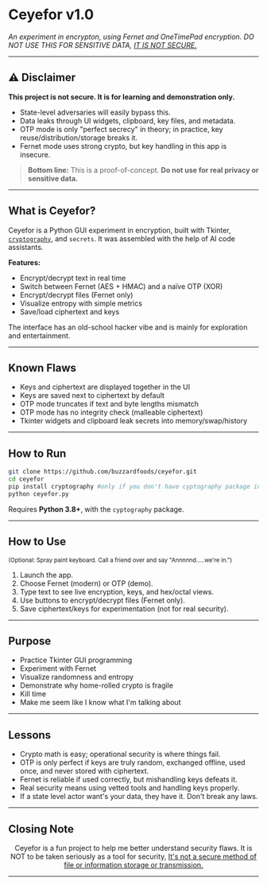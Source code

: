 # Ceyefor v1.0

*An experiment in encrypton, using Fernet and OneTimePad encryption. DO NOT USE THIS FOR SENSITIVE DATA, <u>IT IS NOT SECURE.</u>*

---

## ⚠️ Disclaimer

**This project is not secure. It is for learning and demonstration only.**

- State-level adversaries will easily bypass this.
- Data leaks through UI widgets, clipboard, key files, and metadata.
- OTP mode is only "perfect secrecy" in theory; in practice, key reuse/distribution/storage breaks it.
- Fernet mode uses strong crypto, but key handling in this app is insecure.

> **Bottom line:** This is a proof-of-concept. **Do not use for real privacy or sensitive data.**

---

## What is Ceyefor?

Ceyefor is a Python GUI experiment in encryption, built with Tkinter, [`cryptography`](https://cryptography.io/), and `secrets`. It was assembled with the help of AI code assistants.

**Features:**
- Encrypt/decrypt text in real time
- Switch between Fernet (AES + HMAC) and a naïve OTP (XOR)
- Encrypt/decrypt files (Fernet only)
- Visualize entropy with simple metrics
- Save/load ciphertext and keys

The interface has an old-school hacker vibe and is mainly for exploration and entertainment.

---

## Known Flaws

- Keys and ciphertext are displayed together in the UI
- Keys are saved next to ciphertext by default
- OTP mode truncates if text and byte lengths mismatch
- OTP mode has no integrity check (malleable ciphertext)
- Tkinter widgets and clipboard leak secrets into memory/swap/history

---

## How to Run

```bash
git clone https://github.com/buzzardfoods/ceyefor.git
cd ceyefor
pip install cryptography #only if you don't have cyptography package installed
python ceyefor.py
```

Requires **Python 3.8+**, with the ``cyptography`` package.

---

## How to Use 
<sub>   (Optional: Spray paint keyboard. Call a friend over and say "Annnnnd.....we're in.")</sub>
1. Launch the app.
2. Choose Fernet (modern) or OTP (demo).
3. Type text to see live encryption, keys, and hex/octal views.
4. Use buttons to encrypt/decrypt files (Fernet only).
5. Save ciphertext/keys for experimentation (not for real security).

---

## Purpose

- Practice Tkinter GUI programming
- Experiment with Fernet
- Visualize randomness and entropy
- Demonstrate why home-rolled crypto is fragile
- Kill time
- Make me seem like I know what I'm talking about

---

## Lessons

- Crypto math is easy; operational security is where things fail.
- OTP is only perfect if keys are truly random, exchanged offline, used once, and never stored with ciphertext.
- Fernet is reliable if used correctly, but mishandling keys defeats it.
- Real security means using vetted tools and handling keys properly.
- If a state level actor want's your data, they have it. Don't break any laws. 
---

## Closing Note

<p align=center>Ceyefor is a fun project to help me better understand security flaws. It is NOT to be taken seriously as a tool for security, <u>It's not a secure method of file or information storage or transmission. </u>

---
